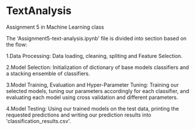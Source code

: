 # TextAnalysis
Assignment 5 in Machine Learning class

The 'Assignment5-text-analysis.ipynb' file is divided into section based on the flow:

1.Data Processing: Data loading, cleaning, spliting and Feature Selection.

2.Model Selection: Initialization of dictionary of base models classifiers and a stacking ensemble of classifiers.

3.Model Training, Evaluation and Hyper-Parameter Tuning: Training our selected models, tuning our parameters accordingly for each classifier, and evaluating each model using cross validation and different parameters. 

4.Model Testing: Using our trained models on the test data, printing the requested predictions and writing our prediction results into 'classification_results.csv'.
